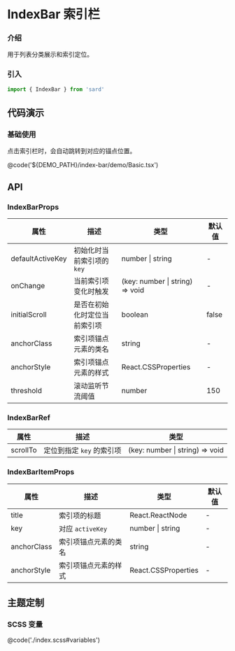 # IndexBar 索引栏

### 介绍

用于列表分类展示和索引定位。

### 引入

```ts
import { IndexBar } from 'sard'
```

## 代码演示

### 基础使用

点击索引栏时，会自动跳转到对应的锚点位置。

@code('${DEMO_PATH}/index-bar/demo/Basic.tsx')

## API

### IndexBarProps

| 属性             | 描述                         | 类型                            | 默认值 |
| ---------------- | ---------------------------- | ------------------------------- | ------ |
| defaultActiveKey | 初始化时当前索引项的 `key`   | number \| string                | -      |
| onChange         | 当前索引项变化时触发         | (key: number \| string) => void | -      |
| initialScroll    | 是否在初始化时定位当前索引项 | boolean                         | false  |
| anchorClass      | 索引项锚点元素的类名         | string                          | -      |
| anchorStyle      | 索引项锚点元素的样式         | React.CSSProperties             | -      |
| threshold        | 滚动监听节流阈值             | number                          | 150    |

### IndexBarRef

| 属性     | 描述                      | 类型                            |
| -------- | ------------------------- | ------------------------------- |
| scrollTo | 定位到指定 `key` 的索引项 | (key: number \| string) => void |

### IndexBarItemProps

| 属性        | 描述                 | 类型                | 默认值 |
| ----------- | -------------------- | ------------------- | ------ |
| title       | 索引项的标题         | React.ReactNode     | -      |
| key         | 对应 `activeKey`     | number \| string    | -      |
| anchorClass | 索引项锚点元素的类名 | string              | -      |
| anchorStyle | 索引项锚点元素的样式 | React.CSSProperties | -      |

## 主题定制

### SCSS 变量

@code('./index.scss#variables')
